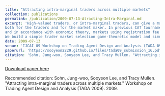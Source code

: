 ```yaml
---
title: "Attracting intra-marginal traders across multiple markets"
collection: publications
permalink: /publication/2009-07-13-Atracting-Intra-Marginal.md
excerpt: 'High-valued traders, or intra-marginal traders, can give a market higher transaction rates and generate more profit
both for the traders and for the market maker. In previous CAT tournaments with competing market specialists,
and in accordance with economic theory, markets using registration fee policies attract intra-marginal traders and drive out extra-marginal traders.
We build a simple trader market selection game-theoretic model and simulation to determine how the Nash equilibrium (NE) changes across two markets when a registration fee is charged in one of them.'
date: 2009-07-13
venue: 'IJCAI-09 Workshop on Trading Agent Design and Analysis (TADA-09)'
paperurl: 'https://sooyeon2229.github.io/files/tada09_submission_16.pdf'
citation: 'Sohn, Jung-woo, Sooyeon Lee, and Tracy Mullen. "Attracting intra-marginal traders across multiple markets." Workshop on Trading Agent Design and Analysis (TADA 2009). 2009.'
---
```


[Download paper here](https://sooyeon2229.github.io/files/tada09_submission_16.pdf)

Recommended citation: Sohn, Jung-woo, Sooyeon Lee, and Tracy Mullen. "Attracting intra-marginal traders across multiple markets." Workshop on Trading Agent Design and Analysis (TADA 2009). 2009.
